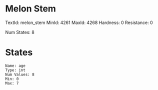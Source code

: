 # Melon Stem
TextId: melon_stem
MinId: 4261
MaxId: 4268
Hardness: 0
Resistance: 0

Num States: 8
# States
```
Name: age
Type: int
Num Values: 8
Min: 0
Max: 7
```